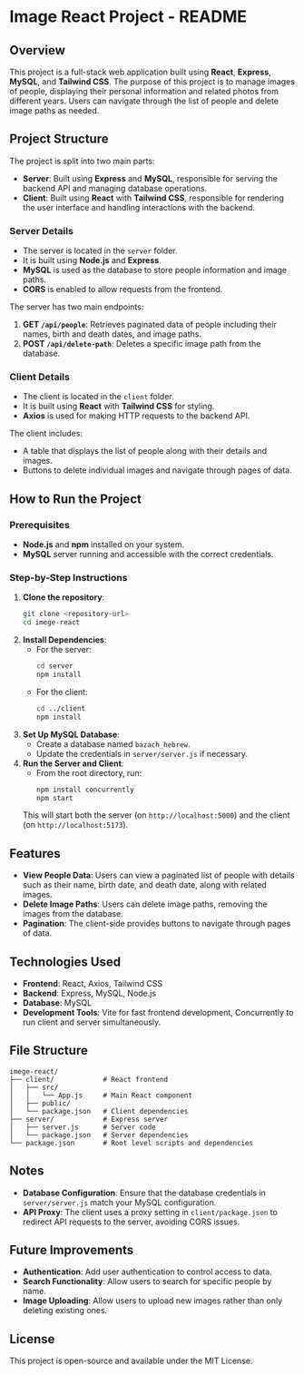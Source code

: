 # Image React Project - README

## Overview
This project is a full-stack web application built using **React**, **Express**, **MySQL**, and **Tailwind CSS**. The purpose of this project is to manage images of people, displaying their personal information and related photos from different years. Users can navigate through the list of people and delete image paths as needed.

## Project Structure
The project is split into two main parts:
- **Server**: Built using **Express** and **MySQL**, responsible for serving the backend API and managing database operations.
- **Client**: Built using **React** with **Tailwind CSS**, responsible for rendering the user interface and handling interactions with the backend.

### Server Details
- The server is located in the `server` folder.
- It is built using **Node.js** and **Express**.
- **MySQL** is used as the database to store people information and image paths.
- **CORS** is enabled to allow requests from the frontend.

The server has two main endpoints:
1. **GET `/api/people`**: Retrieves paginated data of people including their names, birth and death dates, and image paths.
2. **POST `/api/delete-path`**: Deletes a specific image path from the database.

### Client Details
- The client is located in the `client` folder.
- It is built using **React** with **Tailwind CSS** for styling.
- **Axios** is used for making HTTP requests to the backend API.

The client includes:
- A table that displays the list of people along with their details and images.
- Buttons to delete individual images and navigate through pages of data.

## How to Run the Project
### Prerequisites
- **Node.js** and **npm** installed on your system.
- **MySQL** server running and accessible with the correct credentials.

### Step-by-Step Instructions
1. **Clone the repository**:
   ```bash
   git clone <repository-url>
   cd imege-react
   ```
2. **Install Dependencies**:
   - For the server:
     ```bash
     cd server
     npm install
     ```
   - For the client:
     ```bash
     cd ../client
     npm install
     ```
3. **Set Up MySQL Database**:
   - Create a database named `bazach_hebrew`.
   - Update the credentials in `server/server.js` if necessary.
4. **Run the Server and Client**:
   - From the root directory, run:
     ```bash
     npm install concurrently
     npm start
     ```
   This will start both the server (on `http://localhost:5000`) and the client (on `http://localhost:5173`).

## Features
- **View People Data**: Users can view a paginated list of people with details such as their name, birth date, and death date, along with related images.
- **Delete Image Paths**: Users can delete image paths, removing the images from the database.
- **Pagination**: The client-side provides buttons to navigate through pages of data.

## Technologies Used
- **Frontend**: React, Axios, Tailwind CSS
- **Backend**: Express, MySQL, Node.js
- **Database**: MySQL
- **Development Tools**: Vite for fast frontend development, Concurrently to run client and server simultaneously.

## File Structure
```
imege-react/
├── client/            # React frontend
│   ├── src/
│   │   └── App.js     # Main React component
│   ├── public/
│   └── package.json   # Client dependencies
├── server/            # Express server
│   ├── server.js      # Server code
│   └── package.json   # Server dependencies
└── package.json       # Root level scripts and dependencies
```

## Notes
- **Database Configuration**: Ensure that the database credentials in `server/server.js` match your MySQL configuration.
- **API Proxy**: The client uses a proxy setting in `client/package.json` to redirect API requests to the server, avoiding CORS issues.

## Future Improvements
- **Authentication**: Add user authentication to control access to data.
- **Search Functionality**: Allow users to search for specific people by name.
- **Image Uploading**: Allow users to upload new images rather than only deleting existing ones.

## License
This project is open-source and available under the MIT License.